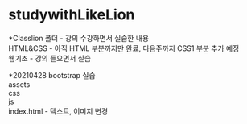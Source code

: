 # studywithLikeLion

*Classlion 폴더 - 강의 수강하면서 실습한 내용  
  HTML&CSS - 아직 HTML 부분까지만 완료, 다음주까지 CSS1 부분 추가 예정  
  웹기초 - 강의 들으면서 실습  

*20210428 bootstrap 실습  
assets  
css    
js  
index.html - 텍스트, 이미지 변경    
